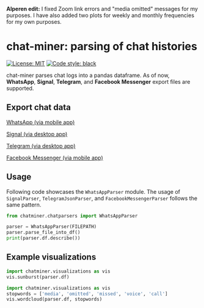 **Alperen edit:** I fixed Zoom link errors and "media omitted" messages for my purposes. I have also added two plots for weekly and monthly frequencies for my own purposes.

# chat-miner: parsing of chat histories

[![License: MIT](https://img.shields.io/badge/License-MIT-yellow.svg)](https://opensource.org/licenses/MIT)
[![Code style: black](https://img.shields.io/badge/code%20style-black-000000.svg)](https://github.com/psf/black)

chat-miner parses chat logs into a pandas dataframe.
As of now, **WhatsApp**, **Signal**, **Telegram**, and **Facebook Messenger** export files are supported.

## Export chat data
[WhatsApp (via mobile app)](https://faq.whatsapp.com/196737011380816/?cms_id=196737011380816&published_only=true)

[Signal (via desktop app)](https://github.com/carderne/signal-export)

[Telegram (via desktop app)](https://telegram.org/blog/export-and-more)

[Facebook Messenger (via mobile app)](https://www.facebook.com/help/messenger-app/713635396288741?cms_id=713635396288741&published_only=true)

## Usage
Following code showcases the ``WhatsAppParser`` module.
The usage of ``SignalParser``, ``TelegramJsonParser``, and ``FacebookMessengerParser`` follows the same pattern.
```python
from chatminer.chatparsers import WhatsAppParser

parser = WhatsAppParser(FILEPATH)
parser.parse_file_into_df()
print(parser.df.describe())
```
## Example visualizations
```python
import chatminer.visualizations as vis
vis.sunburst(parser.df)
```

```python
import chatminer.visualizations as vis
stopwords = ['media', 'omitted', 'missed', 'voice', 'call']
vis.wordcloud(parser.df, stopwords)
```
